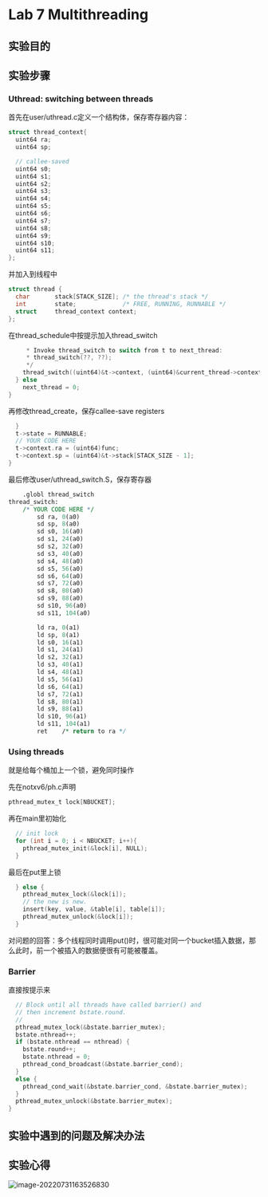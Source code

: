 # Lab 7 Multithreading

## 实验目的

## 实验步骤

### Uthread: switching between threads

首先在user/uthread.c定义一个结构体，保存寄存器内容：

```c
struct thread_context{
  uint64 ra;
  uint64 sp;

  // callee-saved
  uint64 s0;
  uint64 s1;
  uint64 s2;
  uint64 s3;
  uint64 s4;
  uint64 s5;
  uint64 s6;
  uint64 s7;
  uint64 s8;
  uint64 s9;
  uint64 s10;
  uint64 s11;
};
```

并加入到线程中

```c
struct thread {
  char       stack[STACK_SIZE]; /* the thread's stack */
  int        state;             /* FREE, RUNNING, RUNNABLE */
  struct     thread_context context; 
};
```

在thread_schedule中按提示加入thread_switch

```c
     * Invoke thread_switch to switch from t to next_thread:
     * thread_switch(??, ??);
     */
    thread_switch((uint64)&t->context, (uint64)&current_thread->context);
  } else
    next_thread = 0;
}
```

再修改thread_create，保存callee-save registers

```c
  }
  t->state = RUNNABLE;
  // YOUR CODE HERE
  t->context.ra = (uint64)func;
  t->context.sp = (uint64)&t->stack[STACK_SIZE - 1];
}
```

最后修改user/uthread_switch.S，保存寄存器

```perl
	.globl thread_switch
thread_switch:
	/* YOUR CODE HERE */
        sd ra, 0(a0)
        sd sp, 8(a0)
        sd s0, 16(a0)
        sd s1, 24(a0)
        sd s2, 32(a0)
        sd s3, 40(a0)
        sd s4, 48(a0)
        sd s5, 56(a0)
        sd s6, 64(a0)
        sd s7, 72(a0)
        sd s8, 80(a0)
        sd s9, 88(a0)
        sd s10, 96(a0)
        sd s11, 104(a0)

        ld ra, 0(a1)
        ld sp, 8(a1)
        ld s0, 16(a1)
        ld s1, 24(a1)
        ld s2, 32(a1)
        ld s3, 40(a1)
        ld s4, 48(a1)
        ld s5, 56(a1)
        ld s6, 64(a1)
        ld s7, 72(a1)
        ld s8, 80(a1)
        ld s9, 88(a1)
        ld s10, 96(a1)
        ld s11, 104(a1)
        ret    /* return to ra */
```

### Using threads

就是给每个桶加上一个锁，避免同时操作

先在notxv6/ph.c声明

```c
pthread_mutex_t lock[NBUCKET];
```

再在main里初始化

```c
  // init lock
  for (int i = 0; i < NBUCKET; i++){
    pthread_mutex_init(&lock[i], NULL);
  } 
```

最后在put里上锁

```c
  } else {
    pthread_mutex_lock(&lock[i]);
    // the new is new.
    insert(key, value, &table[i], table[i]);
    pthread_mutex_unlock(&lock[i]);
  }
```

对问题的回答：多个线程同时调用put()时，很可能对同一个bucket插入数据，那么此时，前一个被插入的数据便很有可能被覆盖。

### Barrier

直接按提示来

```c
  // Block until all threads have called barrier() and
  // then increment bstate.round.
  //
  pthread_mutex_lock(&bstate.barrier_mutex);
  bstate.nthread++;
  if (bstate.nthread == nthread) {
    bstate.round++;
    bstate.nthread = 0;
    pthread_cond_broadcast(&bstate.barrier_cond);
  }
  else {
    pthread_cond_wait(&bstate.barrier_cond, &bstate.barrier_mutex);
  }
  pthread_mutex_unlock(&bstate.barrier_mutex);
}
```



## 实验中遇到的问题及解决办法

## 实验心得

![image-20220731163526830](D:\GitHub_Desktop\my_xv6_lab\reports\img\image-20220731163526830.png)